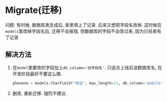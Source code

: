 # Migrate(迁移)

问题: 有时候, 数据库表生成后, 表里填上了记录. 后来又想把字段名改掉. 这时候在```models```里改掉字段名后, 迁移不会报错, 但数据库的字段不会改过来, 因为已经表有了记录

## 解决方法
1. 在```model```里要改的字段加上```db_column='旧字段名'```. 只适合上线后该数据库名, 在开发阶段最好不要这么搞.
    ```python
    phoneno = models.CharField("电话", max_length=11, db_column='mobile')
    ```
2. 删库, 重新迁移. 强烈不建议.